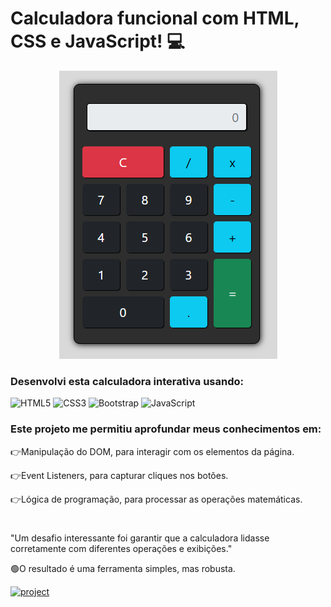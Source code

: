 # Calculadora funcional com HTML, CSS e JavaScript! 💻

<p align="center">
  <img src="image.png" alt="Calculadora">
</p>

### Desenvolvi esta calculadora interativa usando:

![HTML5](https://img.shields.io/badge/html5-%23E34F26.svg?style=for-the-badge&logo=html5&logoColor=white)
![CSS3](https://img.shields.io/badge/css3-%231572B6.svg?style=for-the-badge&logo=css3&logoColor=white)
![Bootstrap](https://img.shields.io/badge/bootstrap-%238511FA.svg?style=for-the-badge&logo=bootstrap&logoColor=white)
![JavaScript](https://img.shields.io/badge/javascript-%23323330.svg?style=for-the-badge&logo=javascript&logoColor=%23F7DF1E)



### Este projeto me permitiu aprofundar meus conhecimentos em:

👉Manipulação do DOM, para interagir com os elementos da página. 

👉Event Listeners, para capturar cliques nos botões. 

👉Lógica de programação, para processar as operações matemáticas.

#

"Um desafio interessante foi garantir que a calculadora lidasse corretamente com diferentes operações e exibições."

🟢O resultado é uma ferramenta simples, mas robusta.

[PROJECT__URL]: https://ewefiamoncini.github.io/calculadora/
[PROJECT__BADGE]: https://img.shields.io/badge/📱Visit_this_project-000?style=for-the-badge&logo=project
[![project][PROJECT__BADGE]][PROJECT__URL]